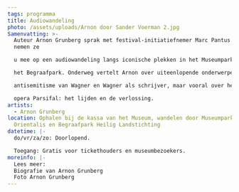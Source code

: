 ```yaml
---
tags: programma
title: Audiowandeling
photo: /assets/uploads/Arnon door Sander Voerman 2.jpg
Samenvatting: >-
  Auteur Arnon Grunberg sprak met festival-initiatiefnemer Marc Pantus. Samen
  nemen ze

  u mee op een audiowandeling langs iconische plekken in het Museumpark Orientalis en

  het Begraafpark. Onderweg vertelt Arnon over uiteenlopende onderwerpen, zoals het

  antisemitisme van Wagner en Wagner als schrijver, maar vooral over het thema van de

  opera Parsifal: het lijden en de verlossing.
artists:
  - Arnon Grunberg
location: Ophalen bij de kassa van het Museum, wandelen door Museumpark
  Orientalis en Begraafpark Heilig Landstichting
datetime: |-
  do/vr/za/zo: Doorlopend.

  Toegang: Gratis voor tickethouders en museumbezoekers.
moreinfo: |-
  Lees meer:
  Biografie van Arnon Grunberg
  Foto Arnon Grunberg
---
```


